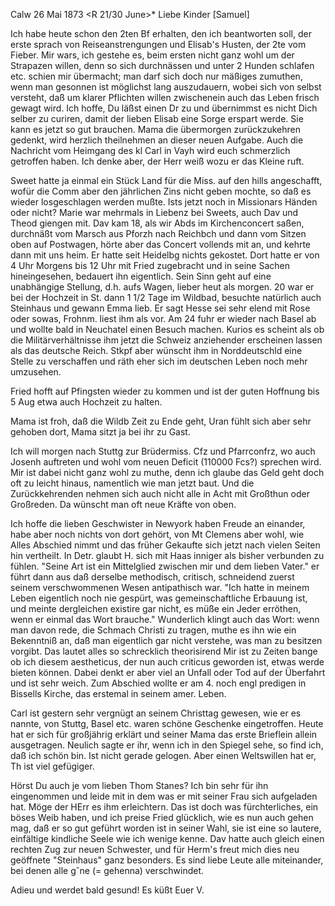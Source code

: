  Calw 26 Mai 1873
 <R 21/30 June>*
Liebe Kinder [Samuel]

Ich habe heute schon den 2ten Bf erhalten, den ich beantworten soll, der erste sprach von Reiseanstrengungen und Elisab's Husten, der 2te vom Fieber. Mir wars, ich gestehe es, beim ersten nicht ganz wohl um der Strapazen willen, denn so sich durchnässen und unter 2 Hunden schlafen etc. schien mir übermacht; man darf sich doch nur mäßiges zumuthen, wenn man gesonnen ist möglichst lang auszudauern, wobei sich von selbst versteht, daß um klarer Pflichten willen zwischenein auch das Leben frisch gewagt wird. Ich hoffe, Du läßst einen Dr zu und übernimmst es nicht Dich selber zu curiren, damit der lieben Elisab eine Sorge erspart werde. Sie kann es jetzt so gut brauchen. Mama die übermorgen zurückzukehren gedenkt, wird herzlich theilnehmen an dieser neuen Aufgabe. Auch die Nachricht vom Heimgang des kl Carl in Vayh wird euch schmerzlich getroffen haben. Ich denke aber, der Herr weiß wozu er das Kleine ruft.

Sweet hatte ja einmal ein Stück Land für die Miss. auf den hills angeschafft, wofür die Comm aber den jährlichen Zins nicht geben mochte, so daß es wieder losgeschlagen werden mußte. Ists jetzt noch in Missionars Händen oder nicht? Marie war mehrmals in Liebenz bei Sweets, auch Dav und Theod giengen mit. Dav kam 18, als wir Abds im Kirchenconcert saßen, durchnäßt vom Marsch aus Pforzh nach Reichbch und dann vom Sitzen oben auf Postwagen, hörte aber das Concert vollends mit an, und kehrte dann mit uns heim. Er hatte seit Heidelbg nichts gekostet. Dort hatte er von 4 Uhr Morgens bis 12 Uhr mit Fried zugebracht und in seine Sachen hineingesehen, bedauert ihn eigentlich. Sein Sinn geht auf eine unabhängige Stellung, d.h. aufs Wagen, lieber heut als morgen. 20 war er bei der Hochzeit in St. dann 1 1/2 Tage im Wildbad, besuchte natürlich auch Steinhaus und gewann Emma lieb. Er sagt Hesse sei sehr elend mit Rose oder sowas, Frohnm. liest ihm als vor. Am 24 fuhr er wieder nach Basel ab und wollte bald in Neuchatel einen Besuch machen. Kurios es scheint als ob die Militärverhältnisse ihm jetzt die Schweiz anziehender erscheinen lassen als das deutsche Reich. Stkpf aber wünscht ihm in Norddeutschld eine Stelle zu verschaffen und räth eher sich im deutschen Leben noch mehr umzusehen.

Fried hofft auf Pfingsten wieder zu kommen und ist der guten Hoffnung bis 5 Aug etwa auch Hochzeit zu halten.

Mama ist froh, daß die Wildb Zeit zu Ende geht, Uran fühlt sich aber sehr gehoben dort, Mama sitzt ja bei ihr zu Gast.

Ich will morgen nach Stuttg zur Brüdermiss. Cfz und Pfarrconfrz, wo auch Josenh auftreten und wohl vom neuen Deficit (110000 Fcs?) sprechen wird. Mir ist dabei nicht ganz wohl zu muthe, denn ich glaube das Geld geht doch oft zu leicht hinaus, namentlich wie man jetzt baut. Und die Zurückkehrenden nehmen sich auch nicht alle in Acht mit Großthun oder Großreden. Da wünscht man oft neue Kräfte von oben.

Ich hoffe die lieben Geschwister in Newyork haben Freude an einander, habe aber noch nichts von dort gehört, von Mt Clemens aber wohl, wie Alles Abschied nimmt und das früher Gekaufte sich jetzt nach vielen Seiten hin vertheilt. In Detr. glaubt H. sich mit Haas inniger als bisher verbunden zu fühlen. "Seine Art ist ein Mittelglied zwischen mir und dem lieben Vater." er führt dann aus daß derselbe methodisch, critisch, schneidend zuerst seinem verschwommenen Wesen antipathisch war. "Ich hatte in meinem Leben eigentlich noch nie gespürt, was gemeinschaftliche Erbauung ist, und meinte dergleichen existire gar nicht, es müße ein Jeder erröthen, wenn er einmal das Wort brauche." Wunderlich klingt auch das Wort: wenn man davon rede, die Schmach Christi zu tragen, muthe es ihn wie ein Bekenntniß an, daß man eigentlich gar nicht verstehe, was man zu besitzen vorgibt. Das lautet alles so schrecklich theorisirend Mir ist zu Zeiten bange ob ich diesem aestheticus, der nun auch criticus geworden ist, etwas werde bieten können. Dabei denkt er aber viel an Unfall oder Tod auf der Überfahrt und ist sehr weich. Zum Abschied wollte er am 4. noch engl predigen in Bissells Kirche, das erstemal in seinem amer. Leben.

Carl ist gestern sehr vergnügt an seinem Christtag gewesen, wie er es nannte, von Stuttg, Basel etc. waren schöne Geschenke eingetroffen. Heute hat er sich für großjährig erklärt und seiner Mama das erste Brieflein allein ausgetragen. Neulich sagte er ihr, wenn ich in den Spiegel sehe, so find ich, daß ich schön bin. Ist nicht gerade gelogen. Aber einen Weltswillen hat er, Th ist viel gefügiger.

Hörst Du auch je vom lieben Thom Stanes? Ich bin sehr für ihn eingenommen und leide mit in dem was er mit seiner Frau sich aufgeladen hat. Möge der HErr es ihm erleichtern. Das ist doch was fürchterliches, ein böses Weib haben, und ich preise Fried glücklich, wie es nun auch gehen mag, daß er so gut geführt worden ist in seiner Wahl, sie ist eine so lautere, einfältige kindliche Seele wie ich wenige kenne. Dav hatte auch gleich einen rechten Zug zur neuen Schwester, und für Herm's freut mich dies neu geöffnete "Steinhaus" ganz besonders. Es sind liebe Leute alle miteinander, bei denen alle gˆne (= gehenna) verschwindet.

 Adieu und werdet bald gesund!
 Es küßt Euer V.
